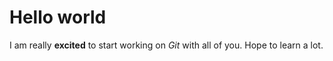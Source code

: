 # Hello world 
I am really **excited** to start working on *Git* with all of you.
Hope to learn a lot. 